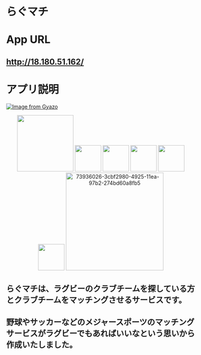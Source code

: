 # らぐマチ

# App URL
  ## http://18.180.51.162/

# アプリ説明
[![Image from Gyazo](https://i.gyazo.com/33af9de2bc41312a79dfea5f0a02cd34.gif)](https://gyazo.com/33af9de2bc41312a79dfea5f0a02cd34)

<p align="center">
  <img src="https://user-images.githubusercontent.com/61148722/78633019-71c30a80-78db-11ea-8102-2a39209f31ac.png" width="150px;" /></a>
  <img src="https://user-images.githubusercontent.com/61148722/78633097-9f0fb880-78db-11ea-83f7-cdd9630a416e.png" height="70px;" /></a>
  <img src="https://user-images.githubusercontent.com/61148722/78637414-42b19680-78e5-11ea-9fad-dbf55682d16a.jpg" height="70px;" /></a>
  <img src="https://user-images.githubusercontent.com/61148722/78633052-88696180-78db-11ea-8daf-e80f05c94d65.png" height="70px;" /></a>
  <img src="https://user-images.githubusercontent.com/61148722/78633140-bc448700-78db-11ea-87f8-b08c3835ffbe.png" height="70px;" /></a>
  <img src="https://user-images.githubusercontent.com/61148722/78871555-d8365d00-7a82-11ea-9e46-cf78b0738ecf.png" height="70px;" /></a>
  <img width="260" alt="73936026-3cbf2980-4925-11ea-97b2-274bd60a8fb5" src="https://user-images.githubusercontent.com/61148722/85380544-043c8700-b578-11ea-853b-f1ccf3d24754.png">
</p>

## らぐマチは、ラグビーのクラブチームを探している方とクラブチームをマッチングさせるサービスです。
## 野球やサッカーなどのメジャースポーツのマッチングサービスがラグビーでもあればいいなという思いから作成いたしました。

